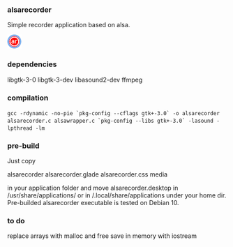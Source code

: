 ### alsarecorder
Simple recorder application based on alsa.

![Alsa Recorder Logo](/media/alsarecorder-icon.png)

### dependencies
libgtk-3-0 libgtk-3-dev
libasound2-dev
ffmpeg

### compilation
```gcc -rdynamic -no-pie `pkg-config --cflags gtk+-3.0` -o alsarecorder alsarecorder.c alsawrapper.c `pkg-config --libs gtk+-3.0` -lasound -lpthread -lm```

### pre-build
Just copy

alsarecorder
alsarecorder.glade
alsarecorder.css
media

in your application folder and move alsarecorder.desktop in /usr/share/applications/ or in /.local/share/applications under your home dir.
Pre-builded alsarecorder executable is tested on Debian 10.

### to do
replace arrays with malloc and free
save in memory with iostream
